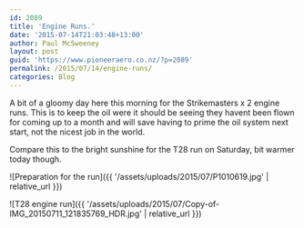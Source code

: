 ```yaml
---
id: 2089
title: 'Engine Runs.'
date: '2015-07-14T21:03:48+13:00'
author: Paul McSweeney
layout: post
guid: 'https://www.pioneeraero.co.nz/?p=2089'
permalink: /2015/07/14/engine-runs/
categories: Blog
---
```


A bit of a gloomy day here this morning for the Strikemasters x 2 engine runs. This is to keep the oil were it should be seeing they havent been flown for coming up to a month and will save having to prime the oil system next start, not the nicest job in the world.

Compare this to the bright sunshine for the T28 run on Saturday, bit warmer today though.

![Preparation for the run]({{ '/assets/uploads/2015/07/P1010619.jpg' | relative_url }})

![T28 engine run]({{ '/assets/uploads/2015/07/Copy-of-IMG_20150711_121835769_HDR.jpg' | relative_url }})
